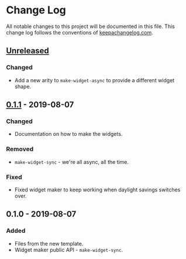# Change Log
All notable changes to this project will be documented in this file. This change log follows the conventions of [keepachangelog.com](http://keepachangelog.com/).

## [Unreleased]
### Changed
- Add a new arity to `make-widget-async` to provide a different widget shape.

## [0.1.1] - 2019-08-07
### Changed
- Documentation on how to make the widgets.

### Removed
- `make-widget-sync` - we're all async, all the time.

### Fixed
- Fixed widget maker to keep working when daylight savings switches over.

## 0.1.0 - 2019-08-07
### Added
- Files from the new template.
- Widget maker public API - `make-widget-sync`.

[Unreleased]: https://github.com/your-name/hello-world/compare/0.1.1...HEAD
[0.1.1]: https://github.com/your-name/hello-world/compare/0.1.0...0.1.1
